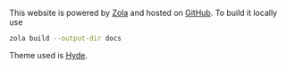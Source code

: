 This website is powered by [Zola](https://www.getzola.org/) and hosted on [GitHub](https://github.com/). To build it locally use

```sh
zola build --output-dir docs
```

Theme used is [Hyde](https://www.getzola.org/themes/hyde/).